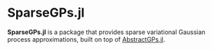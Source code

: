# SparseGPs.jl

**SparseGPs.jl** is a package that provides sparse variational Gaussian process
approximations, built on top of
[AbstractGPs.jl](https://github.com/JuliaGaussianProcesses/AbstractGPs.jl).
